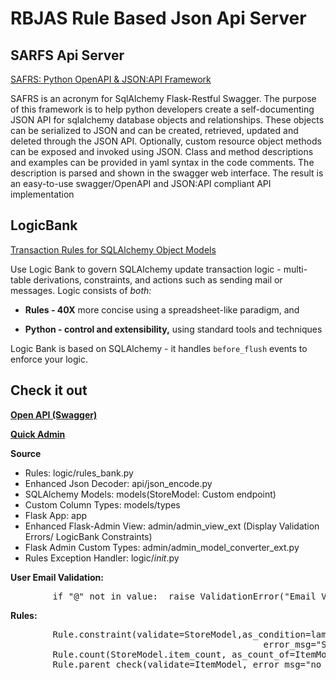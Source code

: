 # RBJAS Rule Based Json Api Server

## SARFS Api Server

[SAFRS: Python OpenAPI & JSON:API Framework](https://github.com/thomaxxl/safrs)

SAFRS is an acronym for SqlAlchemy Flask-Restful Swagger. The purpose of this framework is to help python developers create a self-documenting JSON API for sqlalchemy database objects and relationships. These objects can be serialized to JSON and can be created, retrieved, updated and deleted through the JSON API. Optionally, custom resource object methods can be exposed and invoked using JSON. Class and method descriptions and examples can be provided in yaml syntax in the code comments. The description is parsed and shown in the swagger web interface. The result is an easy-to-use swagger/OpenAPI and JSON:API compliant API implementation

## LogicBank

[Transaction Rules for SQLAlchemy Object Models](https://github.com/valhuber/logicbank)

Use Logic Bank to govern SQLAlchemy update transaction logic - multi-table derivations, constraints, and actions such as sending mail or messages. Logic consists of _both:_

*   **Rules - 40X** more concise using a spreadsheet-like paradigm, and

*   **Python - control and extensibility,** using standard tools and techniques

Logic Bank is based on SQLAlchemy - it handles `before_flush` events to enforce your logic.

## Check it out

**[Open API (Swagger)](/api)**

**[Quick Admin](/admin)**

**Source**

*   Rules: logic/rules_bank.py
*   Enhanced Json Decoder: api/json_encode.py
*   SQLAlchemy Models: models(StoreModel: Custom endpoint)
*   Custom Column Types: models/types
*   Flask App: app
*   Enhanced Flask-Admin View: admin/admin_view_ext (Display Validation Errors/ LogicBank Constraints)
*   Flask Admin Custom Types: admin/admin_model_converter_ext.py
*   Rules Exception Handler: logic/_init_.py

**User Email Validation:**

<pre>        if "@" not in value:  raise ValidationError("Email Validation Error {}".format(value))</pre>

**Rules:**

<pre>        Rule.constraint(validate=StoreModel,as_condition=lambda row: 'X' not in row.name,
                                                error_msg="Store Names({row.name}) should not  contain X")
        Rule.count(StoreModel.item_count, as_count_of=ItemModel)
        Rule.parent_check(validate=ItemModel, error_msg="no parent", enable=True)</pre>